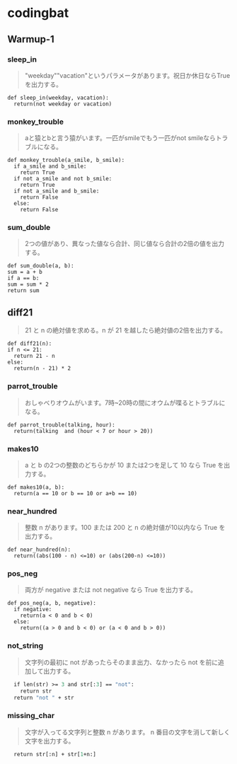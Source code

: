 # codingbat
## Warmup-1
### sleep_in
> "weekday""vacation"というパラメータがあります。祝日か休日ならTrueを出力する。
```
def sleep_in(weekday, vacation):
  return(not weekday or vacation)
```

### monkey_trouble
> aと猿とbと言う猿がいます。一匹がsmileでもう一匹がnot smileならトラブルになる。
```
def monkey_trouble(a_smile, b_smile):
  if a_smile and b_smile:
    return True
  if not a_smile and not b_smile:
    return True
  if not a_smile and b_smile:
    return False
  else:
    return False
  ```
  
### sum_double
> 2つの値があり、異なった値なら合計、同じ値なら合計の2倍の値を出力する。
```
def sum_double(a, b):
sum = a + b
if a == b:
sum = sum * 2
return sum
```
  
## diff21
> 21 と n の絶対値を求める。n が 21 を越したら絶対値の2倍を出力する。
```
def diff21(n):
if n <= 21:
  return 21 - n
else:
  return(n - 21) * 2
```
  
### parrot_trouble
> おしゃべりオウムがいます。7時~20時の間にオウムが喋るとトラブルになる。
```
def parrot_trouble(talking, hour):
  return(talking  and (hour < 7 or hour > 20))
```
  
### makes10
> a と b の2つの整数のどちらかが 10 または2つを足して 10 なら True を出力する。
```
def makes10(a, b):
  return(a == 10 or b == 10 or a+b == 10)
```

### near_hundred
> 整数 n があります。100 または 200 と n の絶対値が10以内なら True を出力する。
```
def near_hundred(n):
  return((abs(100 - n) <=10) or (abs(200-n) <=10))
```

### pos_neg
> 両方が negative または not negative なら True を出力する。
```
def pos_neg(a, b, negative):
  if negative:
    return(a < 0 and b < 0)
  else:
    return((a > 0 and b < 0) or (a < 0 and b > 0))
```

### not_string
> 文字列の最初に not があったらそのまま出力、なかったら not を前に追加して出力する。
```def not_string(str):
  if len(str) >= 3 and str[:3] == "not":
    return str
  return "not " + str
```

### missing_char
> 文字が入ってる文字列と整数 n があります。 n 番目の文字を消して新しく文字を出力する。
```def missing_char(str, n):
  return str[:n] + str[1+n:]
```


  
